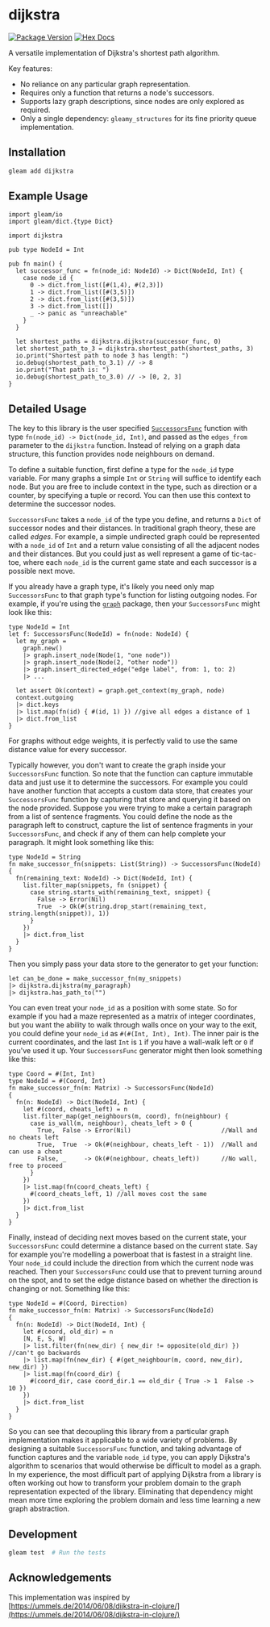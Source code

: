 # dijkstra

[![Package Version](https://img.shields.io/hexpm/v/dijkstra)](https://hex.pm/packages/dijkstra)
[![Hex Docs](https://img.shields.io/badge/hex-docs-ffaff3)](https://hexdocs.pm/dijkstra/)

A versatile implementation of Dijkstra's shortest path algorithm.

Key features:

- No reliance on any particular graph representation.
- Requires only a function that returns a node's successors.
- Supports lazy graph descriptions, since nodes are only explored as required.
- Only a single dependency: `gleamy_structures` for its fine priority queue implementation.


## Installation

```sh
gleam add dijkstra
```


## Example Usage

```gleam
import gleam/io
import gleam/dict.{type Dict}

import dijkstra

pub type NodeId = Int

pub fn main() {
  let successor_func = fn(node_id: NodeId) -> Dict(NodeId, Int) {
    case node_id {
      0 -> dict.from_list([#(1,4), #(2,3)])
      1 -> dict.from_list([#(3,5)])
      2 -> dict.from_list([#(3,5)])
      3 -> dict.from_list([])
      _ -> panic as "unreachable"
    }
  }
  
  let shortest_paths = dijkstra.dijkstra(successor_func, 0)
  let shortest_path_to_3 = dijkstra.shortest_path(shortest_paths, 3)
  io.print("Shortest path to node 3 has length: ")
  io.debug(shortest_path_to_3.1) // -> 8
  io.print("That path is: ")
  io.debug(shortest_path_to_3.0) // -> [0, 2, 3]
}
```


## Detailed Usage

The key to this library is the user specified [`SuccessorsFunc`](#SuccessorsFunc) function
with type `fn(node_id) -> Dict(node_id, Int)`, and passed as the `edges_from` parameter to
the `dijkstra` function. Instead of relying on a graph data structure, this function provides
node neighbours on demand.

To define a suitable function, first define a type for the `node_id` type variable. For many
graphs a simple `Int` or `String` will suffice to identify each node. But you are free to
include context in the type, such as direction or a counter, by specifying a tuple or record.
You can then use this context to determine the successor nodes.

`SuccessorsFunc` takes a `node_id` of the type you define, and returns a `Dict` of successor
nodes and their distances. In traditional graph theory, these are called *edges*. For
example, a simple undirected graph could be represented with a `node_id` of `Int` and a
return value consisting of all the adjacent nodes and their distances. But you could just
as well represent a game of tic-tac-toe, where each `node_id` is the current game state and
each successor is a possible next move.

If you already have a graph type, it's likely you need only map `SuccessorsFunc` to that
graph type's function for listing outgoing nodes. For example, if you're using the
[`graph`](https://hex.pm/packages/graph) package, then your `SuccessorsFunc` might look
like this:

```gleam
type NodeId = Int
let f: SuccessorsFunc(NodeId) = fn(node: NodeId) {
  let my_graph =
    graph.new()
    |> graph.insert_node(Node(1, "one node"))
    |> graph.insert_node(Node(2, "other node"))
    |> graph.insert_directed_edge("edge label", from: 1, to: 2)
    |> ...
  
  let assert Ok(context) = graph.get_context(my_graph, node)
  context.outgoing
  |> dict.keys
  |> list.map(fn(id) { #(id, 1) }) //give all edges a distance of 1
  |> dict.from_list
}
```

For graphs without edge weights, it is perfectly valid to use the same distance value for
every successor.

Typically however, you don't want to create the graph inside your `SuccessorsFunc` function.
So note that the function can capture immutable data and just use it to determine the
successors. For example you could have another function that accepts a custom data store,
that creates your `SuccessorsFunc` function by capturing that store and querying it based on
the node provided. Suppose you were trying to make a certain paragraph from a list of sentence
fragments. You could define the node as the paragraph left to construct, capture the list
of sentence fragments in your `SuccessorsFunc`, and check if any of them can help complete
your paragraph. It might look something like this:

```gleam
type NodeId = String
fn make_successor_fn(snippets: List(String)) -> SuccessorsFunc(NodeId)
{
  fn(remaining_text: NodeId) -> Dict(NodeId, Int) {
    list.filter_map(snippets, fn (snippet) {
      case string.starts_with(remaining_text, snippet) {
        False -> Error(Nil)
        True  -> Ok(#(string.drop_start(remaining_text, string.length(snippet)), 1))
      }
    })
    |> dict.from_list
  }
}
```

Then you simply pass your data store to the generator to get your function:

```gleam
let can_be_done = make_successor_fn(my_snippets)
|> dijkstra.dijkstra(my_paragraph)
|> dijkstra.has_path_to("")
```

You can even treat your `node_id` as a position with some state. So for example if you had
a maze represented as a matrix of integer coordinates, but you want the ability to walk
through walls once on your way to the exit, you could define your `node_id` as
`#(#(Int, Int), Int)`. The inner pair is the current coordinates, and the last `Int`
is `1` if you have a wall-walk left or `0` if you've used it up. Your `SuccessorsFunc`
generator might then look something like this:

```gleam
type Coord = #(Int, Int)
type NodeId = #(Coord, Int)
fn make_successor_fn(m: Matrix) -> SuccessorsFunc(NodeId)
{
  fn(n: NodeId) -> Dict(NodeId, Int) {
    let #(coord, cheats_left) = n
    list.filter_map(get_neighbours(m, coord), fn(neighbour) {
      case is_wall(m, neighbour), cheats_left > 0 {
        True,  False -> Error(Nil)                         //Wall and no cheats left
        True,  True  -> Ok(#(neighbour, cheats_left - 1))  //Wall and can use a cheat
        False, _     -> Ok(#(neighbour, cheats_left))      //No wall, free to proceed
      }
    })
    |> list.map(fn(coord_cheats_left) {
      #(coord_cheats_left, 1) //all moves cost the same
    })
    |> dict.from_list
  }
}
```

Finally, instead of deciding next moves based on the current state, your `SuccessorsFunc`
could determine a distance based on the current state. Say for example you're modelling
a powerboat that is fastest in a straight line. Your `node_id` could include the direction
from which the current node was reached. Then your `SuccessorsFunc` could use that to
prevent turning around on the spot, and to set the edge distance based on whether the
direction is changing or not. Something like this:

```gleam
type NodeId = #(Coord, Direction)
fn make_successor_fn(m: Matrix) -> SuccessorsFunc(NodeId)
{
  fn(n: NodeId) -> Dict(NodeId, Int) {
    let #(coord, old_dir) = n
    [N, E, S, W]
    |> list.filter(fn(new_dir) { new_dir != opposite(old_dir) }) //can't go backwards
    |> list.map(fn(new_dir) { #(get_neighbour(m, coord, new_dir), new_dir) })
    |> list.map(fn(coord_dir) {
      #(coord_dir, case coord_dir.1 == old_dir { True -> 1  False -> 10 })
    })
    |> dict.from_list
  }
}
```

So you can see that decoupling this library from a particular graph implementation makes
it applicable to a wide variety of problems. By designing a suitable `SuccessorsFunc`
function, and taking advantage of function captures and the variable `node_id` type, you
can apply Dijkstra's algorithm to scenarios that would otherwise be difficult to model as
a graph. In my experience, the most difficult part of applying Dijkstra from a library is
often working out how to transform your problem domain to the graph representation expected
of the library. Eliminating that dependency might mean more time exploring the problem
domain and less time learning a new graph abstraction.


## Development

```sh
gleam test  # Run the tests
```


## Acknowledgements

This implementation was inspired by [https://ummels.de/2014/06/08/dijkstra-in-clojure/](https://ummels.de/2014/06/08/dijkstra-in-clojure/)
